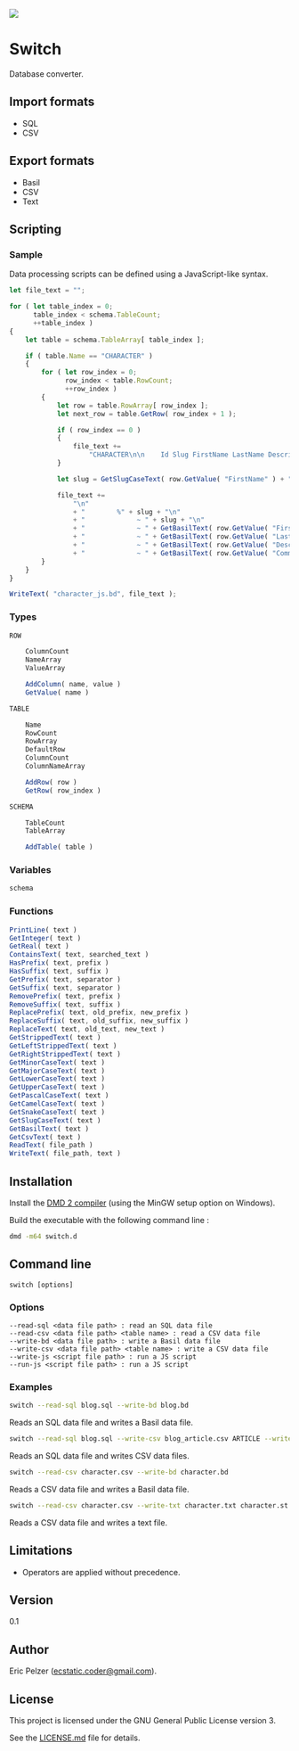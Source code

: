![](https://github.com/senselogic/SWITCH/blob/master/LOGO/switch.png)

# Switch

Database converter.

## Import formats

*   SQL
*   CSV

## Export formats

*   Basil
*   CSV
*   Text

## Scripting

### Sample

Data processing scripts can be defined using a JavaScript-like syntax.

```javascript
let file_text = "";

for ( let table_index = 0;
      table_index < schema.TableCount;
      ++table_index )
{
    let table = schema.TableArray[ table_index ];

    if ( table.Name == "CHARACTER" )
    {
        for ( let row_index = 0;
              row_index < table.RowCount;
              ++row_index )
        {
            let row = table.RowArray[ row_index ];
            let next_row = table.GetRow( row_index + 1 );

            if ( row_index == 0 )
            {
                file_text +=
                    "CHARACTER\n\n    Id Slug FirstName LastName Description Race Comment\n";
            }

            let slug = GetSlugCaseText( row.GetValue( "FirstName" ) + "-" + row.GetValue( "LastName" ) + "-character" );

            file_text +=
                "\n"
                + "        %" + slug + "\n"
                + "             ~ " + slug + "\n"
                + "             ~ " + GetBasilText( row.GetValue( "FirstName" ) ) + "\n"
                + "             ~ " + GetBasilText( row.GetValue( "LastName" ) ) + "\n"
                + "             ~ " + GetBasilText( row.GetValue( "Description" ) ) + "\n"
                + "             ~ " + GetBasilText( row.GetValue( "Comment" ) ) + "\n";
        }
    }
}

WriteText( "character_js.bd", file_text );
```

### Types

```javascript
ROW

    ColumnCount
    NameArray
    ValueArray

    AddColumn( name, value )
    GetValue( name )

TABLE

    Name
    RowCount
    RowArray
    DefaultRow
    ColumnCount
    ColumnNameArray

    AddRow( row )
    GetRow( row_index )

SCHEMA

    TableCount
    TableArray

    AddTable( table )
```

### Variables

```javascript
schema
```

### Functions

```javascript
PrintLine( text )
GetInteger( text )
GetReal( text )
ContainsText( text, searched_text )
HasPrefix( text, prefix )
HasSuffix( text, suffix )
GetPrefix( text, separator )
GetSuffix( text, separator )
RemovePrefix( text, prefix )
RemoveSuffix( text, suffix )
ReplacePrefix( text, old_prefix, new_prefix )
ReplaceSuffix( text, old_suffix, new_suffix )
ReplaceText( text, old_text, new_text )
GetStrippedText( text )
GetLeftStrippedText( text )
GetRightStrippedText( text )
GetMinorCaseText( text )
GetMajorCaseText( text )
GetLowerCaseText( text )
GetUpperCaseText( text )
GetPascalCaseText( text )
GetCamelCaseText( text )
GetSnakeCaseText( text )
GetSlugCaseText( text )
GetBasilText( text )
GetCsvText( text )
ReadText( file_path )
WriteText( file_path, text )
```

## Installation

Install the [DMD 2 compiler](https://dlang.org/download.html) (using the MinGW setup option on Windows).

Build the executable with the following command line :

```bash
dmd -m64 switch.d
```

## Command line

```
switch [options]
```

### Options

```
--read-sql <data file path> : read an SQL data file
--read-csv <data file path> <table name> : read a CSV data file
--write-bd <data file path> : write a Basil data file
--write-csv <data file path> <table name> : write a CSV data file
--write-js <script file path> : run a JS script
--run-js <script file path> : run a JS script
```

### Examples

```bash
switch --read-sql blog.sql --write-bd blog.bd
```

Reads an SQL data file and writes a Basil data file.

```bash
switch --read-sql blog.sql --write-csv blog_article.csv ARTICLE --write-csv blog_comment.csv COMMENT
```

Reads an SQL data file and writes CSV data files.

```bash
switch --read-csv character.csv --write-bd character.bd
```

Reads a CSV data file and writes a Basil data file.

```bash
switch --read-csv character.csv --write-txt character.txt character.st
```

Reads a CSV data file and writes a text file.

## Limitations

*   Operators are applied without precedence.

## Version

0.1

## Author

Eric Pelzer (ecstatic.coder@gmail.com).

## License

This project is licensed under the GNU General Public License version 3.

See the [LICENSE.md](LICENSE.md) file for details.
